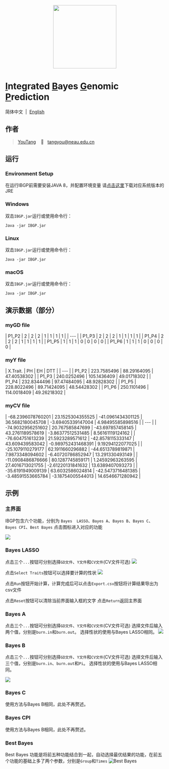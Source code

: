 <p align="center">
    <a href="http://ant.design">
        <img width="200" src="./img/LOGO.png">
    </a>
</p>

# [**I**]()ntegrated [**B**]()ayes [**G**]()enomic [**P**]()rediction

简体中文&nbsp;&nbsp;|&nbsp;&nbsp;[English](./README.md)

## 作者
> [YouTang](https://github.com/tangyou79) &nbsp;&nbsp; :e-mail: &nbsp; tangyou@neau.edu.cn


## 运行

### Environment Setup
在运行IBGP前需要安装JAVA 8，并配置环境变量
请[点击这里](https://www.java.com)下载对应系统版本的JRE

### Windows
双击`IBGP.jar`运行或使用命令行：
```
Java -jar IBGP.jar
```

### Linux
双击`IBGP.jar`运行或使用命令行：
```
Java -jar IBGP.jar
```

### macOS
双击`IBGP.jar`运行或使用命令行：
```
Java -jar IBGP.jar
```

## 演示数据（部分）

### myGD file

| P1_P2 | 2 | 2 | 2 | 1 | 1 | 1 | 1 |
| --- |
| P1_P3 | 2 | 2 | 2 | 1 | 1 | 1 | 1 |
| P1_P4 | 2 | 2 | 2 | 1 | 1 | 1 | 1 |
| P1_P5 | 1 | 1 | 1 | 0 | 0 | 0 | 0 |
| P1_P6 | 1 | 1 | 1 | 0 | 0 | 0 | 0 |


### myY file

| X.Trait. | PH | EH | DTT |
| --- |
| P1_P2 | 223.7585496 | 88.29164095 | 47.40538302 |
| P1_P3 | 240.0252496 | 105.1436409 | 49.01718302 |
| P1_P4 | 232.8344496 | 97.47484095 | 48.92828302 |
| P1_P5 | 228.8022496 | 89.71424095 | 48.54428302 |
| P1_P6 | 250.1101496 | 114.0018409 | 49.26218302 |


### myCV file

| -68.2396078760201 | 23.1525304355525 | -41.0961434301125 | 36.5682180045708 | -3.69405339147004 | 4.98495585898516 |
| --- |
| -74.9032956251602 | 20.767585847699 | -43.697857458145 | 43.2761189578619 | -3.86377512531485 | 8.56161119124162 |
| -76.604751613239 | 21.5923289571612 | -42.8578115333147 | 43.609439583042 | -0.989752431468391 | 9.19294122077025 |
| -25.1079110279177 | 62.1911660296882 | -44.6513789819871 | 7.9873348094602 | -6.40720786852947 | 13.291330493149 |
| -11.0908486876666 | 80.1287745859171 | 1.24592963263595 | 27.4016713021755 | -2.61220131841632 | 13.6389407093273 |
| -35.6191949009139 | 63.6032586024814 | -42.5473716481385 | -3.48591553665784 | -3.18754005544013 | 14.6546671280942 |


## 示例


### 主界面
IBGP包含六个功能，分别为 `Bayes  LASSO`、`Bayes A`、`Bayes B`、`Bayes C`、`Bayes CPI`、`Best Bayes`
点击图标进入对应的功能

![](./img/Main.png)


### Bayes LASSO

点击三个`...`按钮可分别选择`GD文件`、`Y文件`和`CV文件`(CV文件可选)
![](./img/BayesLASSO.png)

点击`Select Traits`按钮可以选择要计算的性状
![](./img/BayesLASSOselect.png)

点击`Run`按钮开始计算，计算完成后可以点击`Export.csv`按钮将计算结果导出为csv文件

点击`Reset`按钮可以清除当前界面输入框的文字
点击`Return`返回主界面


### Bayes A
点击三个`...`按钮可分别选择`GD文件`、`Y文件`和`CV文件`(CV文件可选)
选择文件后输入两个值，分别是`burn.in`和`burn.out`。
选择性状的使用与Bayes LASSO相同。
![](./img/BayesA.png)


### Bayes B

点击三个`...`按钮可分别选择`GD文件`、`Y文件`和`CV文件`(CV文件可选)
选择文件后输入三个值，分别是`burn.in`、`burn.out`和`Pi`。
选择性状的使用与Bayes LASSO相同。

![](./img/BayesB.png)

### Bayes C

使用方法与Bayes B相同，此处不再赘述。


### Bayes CPI

使用方法与Bayes B相同，此处不再赘述。

### Best Bayes

Best Bayes 功能是将前五种功能结合到一起，自动选择最优结果的功能，在前五个功能的基础上多了两个参数，分别是`Group`和`Times`
![Best Bayes](./img/BestBayes.png)

